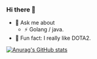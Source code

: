 ### Hi there 👋

- 💬 Ask me about
  - ⚡ Golang / java.
- 🏃 Fun fact: I really like DOTA2.

[![Anurag's GitHub stats](https://github-readme-stats.vercel.app/api?username=lwydyby&show_icons=true&theme=radical)](https://github.com/anuraghazra/github-readme-stats)
